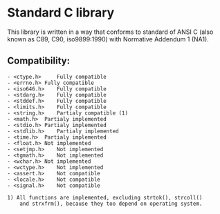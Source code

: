 # Standard C library

This library is written in a way that conforms to standard of ANSI C 
(also known as C89, C90, iso9899:1990) with Normative Addendum 1 (NA1).

## Compatibility:

```
- <ctype.h> 	Fully compatible
- <errno.h>	Fully compatible
- <iso646.h>    Fully compatible
- <stdarg.h>	Fully compatible
- <stddef.h>    Fully compatible
- <limits.h>	Fully compatible
- <string.h>	Partialy compatible (1)
- <math.h>	Partialy implemented
- <stdio.h>	Partialy implemented
- <stdlib.h>	Partialy implemented
- <time.h>	Partialy implemented
- <float.h>	Not implemented
- <setjmp.h>	Not implemented
- <tgmath.h>	Not implemented
- <wchar.h>	Not implemented
- <wctype.h>	Not implemented
- <assert.h>	Not compatible
- <locale.h>	Not compatible
- <signal.h>	Not compatible
```

	1) All functions are implemented, excluding strtok(), strcoll() 
		and strxfrm(), because they too depend on operating system.
		
